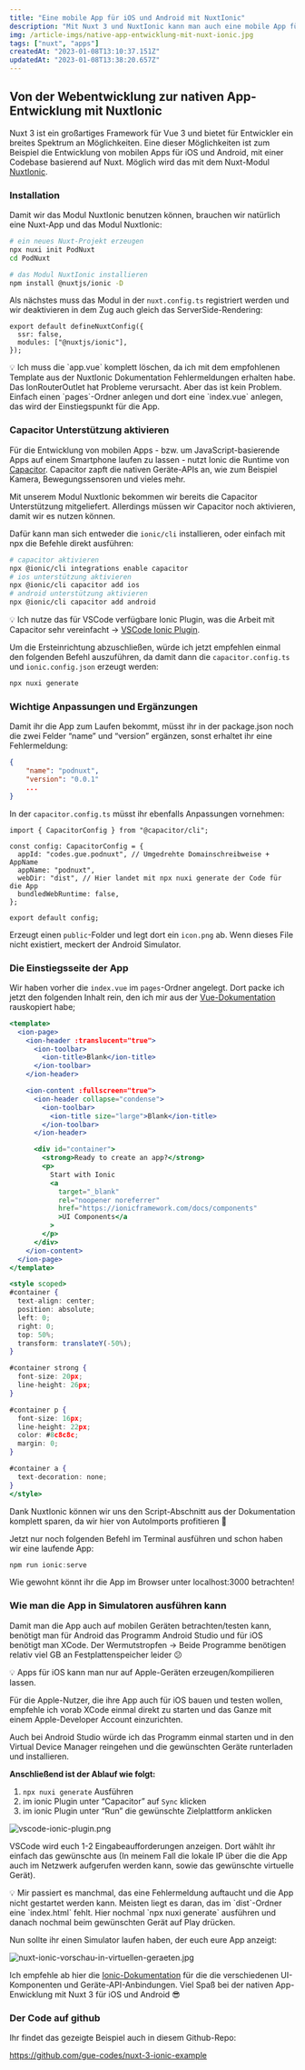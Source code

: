 ```yaml
---
title: "Eine mobile App für iOS und Android mit NuxtIonic"
description: "Mit Nuxt 3 und NuxtIonic kann man auch eine mobile App für iOS und Android erstellen!"
img: /article-imgs/native-app-entwicklung-mit-nuxt-ionic.jpg
tags: ["nuxt", "apps"]
createdAt: "2023-01-08T13:10:37.151Z"
updatedAt: "2023-01-08T13:38:20.657Z"
---
```


## Von der Webentwicklung zur nativen App-Entwicklung mit NuxtIonic

Nuxt 3 ist ein großartiges Framework für Vue 3 und bietet für Entwickler ein breites Spektrum an Möglichkeiten. Eine dieser Möglichkeiten ist zum Beispiel die Entwicklung von mobilen Apps für iOS und Android, mit einer Codebase basierend auf Nuxt. Möglich wird das mit dem Nuxt-Modul [NuxtIonic](https://ionic.nuxtjs.org/).

### Installation

Damit wir das Modul NuxtIonic benutzen können, brauchen wir natürlich eine Nuxt-App und das Modul NuxtIonic:

```bash
# ein neues Nuxt-Projekt erzeugen
npx nuxi init PodNuxt
cd PodNuxt

# das Modul NuxtIonic installieren
npm install @nuxtjs/ionic -D
```

Als nächstes muss das Modul in der `nuxt.config.ts` registriert werden und wir deaktivieren in dem Zug auch gleich das ServerSide-Rendering:

```tsx
export default defineNuxtConfig({
  ssr: false,
  modules: ["@nuxtjs/ionic"],
});
```

<aside>
💡 Ich muss die `app.vue` komplett löschen, da ich mit dem empfohlenen Template aus der NuxtIonic Dokumentation Fehlermeldungen erhalten habe. Das IonRouterOutlet hat Probleme verursacht. Aber das ist kein Problem. Einfach einen `pages`-Ordner anlegen und dort eine `index.vue` anlegen, das wird der Einstiegspunkt für die App.

</aside>

### Capacitor Unterstützung aktivieren

Für die Entwicklung von mobilen Apps - bzw. um JavaScript-basierende Apps auf einem Smartphone laufen zu lassen - nutzt Ionic die Runtime von [Capacitor](https://capacitorjs.com/). Capacitor zapft die nativen Geräte-APIs an, wie zum Beispiel Kamera, Bewegungssensoren und vieles mehr.

Mit unserem Modul NuxtIonic bekommen wir bereits die Capacitor Unterstützung mitgeliefert. Allerdings müssen wir Capacitor noch aktivieren, damit wir es nutzen können.

Dafür kann man sich entweder die `ionic/cli` installieren, oder einfach mit npx die Befehle direkt ausführen:

```bash
# capacitor aktivieren
npx @ionic/cli integrations enable capacitor
# ios unterstützung aktivieren
npx @ionic/cli capacitor add ios
# android unterstützung aktivieren
npx @ionic/cli capacitor add android
```

💡 Ich nutze das für VSCode verfügbare Ionic Plugin, was die Arbeit mit Capacitor sehr vereinfacht → [VSCode Ionic Plugin](https://marketplace.visualstudio.com/items?itemName=ionic.ionic).

Um die Ersteinrichtung abzuschließen, würde ich jetzt empfehlen einmal den folgenden Befehl auszuführen, da damit dann die `capacitor.config.ts` und `ionic.config.json` erzeugt werden:

```bash
npx nuxi generate
```

### Wichtige Anpassungen und Ergänzungen

Damit ihr die App zum Laufen bekommt, müsst ihr in der package.json noch die zwei Felder “name” und “version” ergänzen, sonst erhaltet ihr eine Fehlermeldung:

```json
{
	"name": "podnuxt",
	"version": "0.0.1"
	...
}
```

In der `capacitor.config.ts` müsst ihr ebenfalls Anpassungen vornehmen:

```tsx
import { CapacitorConfig } from "@capacitor/cli";

const config: CapacitorConfig = {
  appId: "codes.gue.podnuxt", // Umgedrehte Domainschreibweise + AppName
  appName: "podnuxt",
  webDir: "dist", // Hier landet mit npx nuxi generate der Code für die App
  bundledWebRuntime: false,
};

export default config;
```

Erzeugt einen `public`-Folder und legt dort ein `icon.png` ab. Wenn dieses File nicht existiert, meckert der Android Simulator.

### Die Einstiegsseite der App

Wir haben vorher die `index.vue` im `pages`-Ordner angelegt. Dort packe ich jetzt den folgenden Inhalt rein, den ich mir aus der [Vue-Dokumentation](https://ionicframework.com/docs/vue/quickstart) rauskopiert habe;

```jsx
<template>
  <ion-page>
    <ion-header :translucent="true">
      <ion-toolbar>
        <ion-title>Blank</ion-title>
      </ion-toolbar>
    </ion-header>

    <ion-content :fullscreen="true">
      <ion-header collapse="condense">
        <ion-toolbar>
          <ion-title size="large">Blank</ion-title>
        </ion-toolbar>
      </ion-header>

      <div id="container">
        <strong>Ready to create an app?</strong>
        <p>
          Start with Ionic
          <a
            target="_blank"
            rel="noopener noreferrer"
            href="https://ionicframework.com/docs/components"
            >UI Components</a
          >
        </p>
      </div>
    </ion-content>
  </ion-page>
</template>

<style scoped>
#container {
  text-align: center;
  position: absolute;
  left: 0;
  right: 0;
  top: 50%;
  transform: translateY(-50%);
}

#container strong {
  font-size: 20px;
  line-height: 26px;
}

#container p {
  font-size: 16px;
  line-height: 22px;
  color: #8c8c8c;
  margin: 0;
}

#container a {
  text-decoration: none;
}
</style>
```

Dank NuxtIonic können wir uns den Script-Abschnitt aus der Dokumentation komplett sparen, da wir hier von AutoImports profitieren 🥳

Jetzt nur noch folgenden Befehl im Terminal ausführen und schon haben wir eine laufende App:

```jsx
npm run ionic:serve
```

Wie gewohnt könnt ihr die App im Browser unter localhost:3000 betrachten!

### Wie man die App in Simulatoren ausführen kann

Damit man die App auch auf mobilen Geräten betrachten/testen kann, benötigt man für Android das Programm Android Studio und für iOS benötigt man XCode. Der Wermutstropfen → Beide Programme benötigen relativ viel GB an Festplattenspeicher leider 😕

<aside>
💡 Apps für iOS kann man nur auf Apple-Geräten erzeugen/kompilieren lassen.
</aside>

Für die Apple-Nutzer, die ihre App auch für iOS bauen und testen wollen, empfehle ich vorab XCode einmal direkt zu starten und das Ganze mit einem Apple-Developer Account einzurichten.

Auch bei Android Studio würde ich das Programm einmal starten und in den Virtual Device Manager reingehen und die gewünschten Geräte runterladen und installieren.

**Anschließend ist der Ablauf wie folgt:**

1. `npx nuxi generate` Ausführen
2. im ionic Plugin unter “Capacitor” auf `Sync` klicken
3. im ionic Plugin unter “Run” die gewünschte Zielplattform anklicken

![vscode-ionic-plugin.png](/article-imgs/vscode-ionic-plugin.png)

VSCode wird euch 1-2 Eingabeaufforderungen anzeigen. Dort wählt ihr einfach das gewünschte aus (In meinem Fall die lokale IP über die die App auch im Netzwerk aufgerufen werden kann, sowie das gewünschte virtuelle Gerät).

<aside>
💡 Mir passiert es manchmal, das eine Fehlermeldung auftaucht und die App nicht gestartet werden kann. Meisten liegt es daran, das im `dist`-Ordner eine `index.html` fehlt. Hier nochmal `npx nuxi generate` ausführen und danach nochmal beim gewünschten Gerät auf Play drücken.
</aside>

Nun sollte ihr einen Simulator laufen haben, der euch eure App anzeigt:

![nuxt-ionic-vorschau-in-virtuellen-geraeten.jpg](/article-imgs/nuxt-ionic-vorschau-in-virtuellen-geraeten.jpg)

Ich empfehle ab hier die [Ionic-Dokumentation](https://ionicframework.com/docs/vue/overview) für die die verschiedenen UI-Komponenten und Geräte-API-Anbindungen. Viel Spaß bei der nativen App-Enwicklung mit Nuxt 3 für iOS und Android 😎

### Der Code auf github

Ihr findet das gezeigte Beispiel auch in diesem Github-Repo:

https://github.com/gue-codes/nuxt-3-ionic-example

